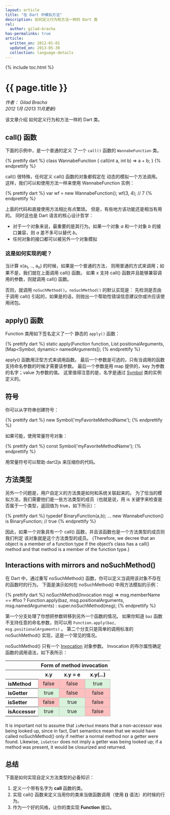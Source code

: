 ```yaml
---
layout: article
title: "在 Dart 中模拟方法"
description: 如何定义行为和方法一样的 Dart 类
rel:
  author: gilad-bracha
has-permalinks: true
article:
  written_on: 2012-01-01
  updated_on: 2013-05-30
  collection: language-details
---
```


{% include toc.html %}

# {{ page.title }}

<em>作者： Gilad Bracha <br>
2012 1月
(2013 11月更新)</em>

该文章介绍 如何定义行为和方法一样的 Dart 类。

## call() 函数

下面的示例中，是一个普通的定义
了一个 `call()` 函数的 `WannabeFunction` 类。

{% prettify dart %}
class WannabeFunction {
  call(int a, int b) => a + b;
}
{% endprettify %}

call() 很特殊，任何定义 call() 函数的对象都假定在
动态的模拟一个方法调用。
这样，我们可以和使用方法一样来使用 WannabeFunction 实例：

{% prettify dart %}
var wf = new WannabeFunction();
wf(3, 4); // 7
{% endprettify %}

上面的代码和直接使用方法相比有点繁琐。
但是，有些地方该功能还是相当有用的。
同时这也是 Dart 语言的核心设计哲学：

* 对于一个对象来说，最重要的是其行为。如果一个对象 _a_ 和一个对象 _b_ 的接口兼容，则 _a_ 差不多可以替代 _b_。
* 任何对象的接口都可以被另外一个对象模拟

### 这是如何实现的呢？

当计算 x(a<sub>1</sub>, .., a<sub>n</sub>) 的时候，如果是一个普通的方法，
则用普通的方式来调用；如果不是，我们就在上面调用 call() 函数。
如果 x 支持 call() 函数并且能够兼容调用的参数，则就调用 call() 函数。

否则，就调用 `noSuchMethod()`。`noSuchMethod()` 的默认实现是：
先检测是否由于调用 call() 引起的，如果是的话，则抛出一个帮助性错误信息建议你或许应该使用闭包。


## apply() 函数

Function 类用如下签名定义了一个
静态的 `apply()` 函数：

{% prettify dart %}
static apply(Function function,
                      List positionalArguments,
                      [Map<Symbol, dynamic> namedArguments]);
{% endprettify %}

apply() 函数用泛型方式来调用函数。
最后一个参数是可选的，只有当调用的函数支持命名参数的时候才需要该参数。
最后一个参数是用 map 提供的，key 为参数的名字；value 为参数的值。
这里值得注意的是，名字是通过
[Symbol](http://api.dartlang.org/docs/releases/latest/dart_core/Symbol.html)
类的实例定义的。


## 符号

你可以从字符串创建符号：

{% prettify dart %}
new Symbol('myFavoriteMethodName');
{% endprettify %}

如果可能，使用常量符号对象：

{% prettify dart %}
const Symbol('myFavoriteMethodName');
{% endprettify %}

用常量符号可以帮助 dart2js 来压缩你的代码。


## 方法类型

另外一个问题是，用户自定义的方法类是如何和系统关联起来的。
为了恰当的模拟方法，我们需要他们是一些方法类型的成员（也就是说，用 is 关键字来检查是否属于一个类型，返回值为 true，如下所示）：

{% prettify dart %}
typedef BinaryFunction(a,b);
...
new WannabeFunction() is BinaryFunction; // true
{% endprettify %}

因此，如果一个对象具有一个 call() 函数，并且该函数也是一个方法类型的成员则我们判定
该对象就是这个方法类型的成员。
{Therefore, we decree that an object is a member of a function type if the
object’s class has a call() method and that method is a member of the function
type.}

## Interactions with mirrors and noSuchMethod()

在 Dart 中，通过重写 noSuchMethod() 函数，你可以定义当调用该对象不存在的函数时的行为。
下面是演示如何在 noSuchMethod() 中用方法模拟的示例：

{% prettify dart %}
noSuchMethod(Invocation msg) =>
    msg.memberName == #foo ? Function.apply(baz,
                                msg.positionalArguments,
                                msg.namedArguments)
                          : super.noSuchMethod(msg);
{% endprettify %}

第一个分支处理了你想把参数转移到另外一个函数的情况。
如果你知道 `baz` 函数不支持任意的命名参数，则可以用 `Function.apply(baz, msg.positionalArguments)` 。
第二个分支只是简单的调用标准的 noSuchMethod() 实现，这是一个常见的情况。

noSuchMethod() 只有一个 
[Invocation](http://api.dartlang.org/dart_core/Invocation.html) 对象参数。
Invocation 的布尔属性确定函数的调用语法，如下表所示：

<!-- TODO: move this to stylesheet -->
<style type="text/css">
  .property-table { margin-bottom: 20px;}
  .property-table td {border: 1px solid #bbb; text-align: center;}
  .property-table td.true {background: #d9f2db;}
  .property-table td.false {background: #ffbfbf;}
</style>

<table class="property-table">
<tr>
  <th>&nbsp;</th>
  <th colspan="3">Form of method invocation</th>
</tr>
<tr>
  <th>&nbsp;</th><th>x.y</th><th>x.y = e</th><th>x.y(...)</th>
</tr>
</tr>
  <th align="left">isMethod</th>
  <td class="false"> false </td> <!-- x.y -->
  <td class="false"> false </td> <!-- x.y = e -->
  <td class="true"> true </td>   <!-- x.y(...) -->
</tr>
<tr>
  <th align="left">isGetter</th>
  <td class="true"> true </td>   <!-- x.y -->
  <td class="false"> false </td> <!-- x.y = e -->
  <td class="false"> false </td> <!-- x.y(...) -->
</tr>
<tr>
  <th align="left">isSetter</th>
  <td class="false"> false </td> <!-- x.y -->
  <td class="true"> true </td>   <!-- x.y = e -->
  <td class="false"> false </td> <!-- x.y(...) -->
</tr>
<tr>
  <th align="left">isAccessor</th>
  <td class="true"> true </td>   <!-- x.y -->
  <td class="true"> true </td>   <!-- x.y = e -->
  <td class="false"> false </td> <!-- x.y(...) -->
</tr>
</table>

It is important not to assume that `isMethod` means that a non-accessor was
being looked up, since in fact, Dart semantics mean that we would have called
noSuchMethod() only if neither a normal method nor a getter were found.
Likewise, `isGetter` does not imply a getter was being looked up; if a method
was present, it would be closurized and returned.

## 总结

下面是如何实现自定义方法类型的必备知识：

1.  定义一个带有名字为 **call** 函数的类。
1.  实现 call()  函数来定义当用你的类来当做函数调用（使用 **()** 语法）的时候的行为。
1.  作为一个好的风格，让你的类实现 **Function** 接口。
 
